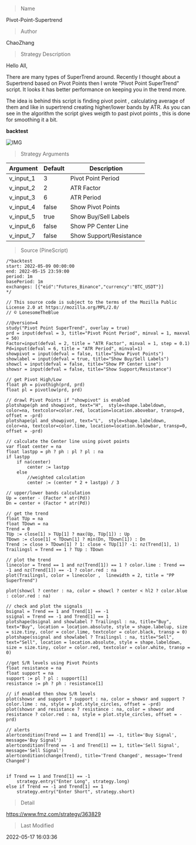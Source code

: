 
> Name

Pivot-Point-Supertrend

> Author

ChaoZhang

> Strategy Description

Hello All,

There are many types of SuperTrend around. Recently I thought about a Supertrend based on Pivot Points then I wrote "Pivot Point SuperTrend" script. It looks it has better performance on keeping you in the trend more.

The idea is behind this script is finding pivot point , calculating average of them and like in supertrend creating higher/lower bands by ATR. As you can see in the algorithm the script gives weigth to past pivot points , this is done for smoothing it a bit.

**backtest**

 ![IMG](https://www.fmz.com/upload/asset/fd80a8497ef73b8f55.png) 

> Strategy Arguments



|Argument|Default|Description|
|----|----|----|
|v_input_1|3|Pivot Point Period|
|v_input_2|2|ATR Factor|
|v_input_3|6|ATR Period|
|v_input_4|false|Show Pivot Points|
|v_input_5|true|Show Buy/Sell Labels|
|v_input_6|false|Show PP Center Line|
|v_input_7|false|Show Support/Resistance|


> Source (PineScript)

``` pinescript
/*backtest
start: 2022-05-09 00:00:00
end: 2022-05-15 23:59:00
period: 1m
basePeriod: 1m
exchanges: [{"eid":"Futures_Binance","currency":"BTC_USDT"}]
*/

// This source code is subject to the terms of the Mozilla Public License 2.0 at https://mozilla.org/MPL/2.0/
// © LonesomeTheBlue

//@version=4
study("Pivot Point SuperTrend", overlay = true)
prd = input(defval = 3, title="Pivot Point Period", minval = 1, maxval = 50)
Factor=input(defval = 2, title = "ATR Factor", minval = 1, step = 0.1)
Pd=input(defval = 6, title = "ATR Period", minval=1)
showpivot = input(defval = false, title="Show Pivot Points")
showlabel = input(defval = true, title="Show Buy/Sell Labels")
showcl = input(defval = false, title="Show PP Center Line")
showsr = input(defval = false, title="Show Support/Resistance")

// get Pivot High/Low
float ph = pivothigh(prd, prd)
float pl = pivotlow(prd, prd)

// drawl Pivot Points if "showpivot" is enabled
plotshape(ph and showpivot, text="H",  style=shape.labeldown, color=na, textcolor=color.red, location=location.abovebar, transp=0, offset = -prd)
plotshape(pl and showpivot, text="L",  style=shape.labeldown, color=na, textcolor=color.lime, location=location.belowbar, transp=0, offset = -prd)

// calculate the Center line using pivot points
var float center = na
float lastpp = ph ? ph : pl ? pl : na
if lastpp
    if na(center)
        center := lastpp
    else
        //weighted calculation
        center := (center * 2 + lastpp) / 3

// upper/lower bands calculation
Up = center - (Factor * atr(Pd))
Dn = center + (Factor * atr(Pd))

// get the trend
float TUp = na
float TDown = na
Trend = 0
TUp := close[1] > TUp[1] ? max(Up, TUp[1]) : Up
TDown := close[1] < TDown[1] ? min(Dn, TDown[1]) : Dn
Trend := close > TDown[1] ? 1: close < TUp[1]? -1: nz(Trend[1], 1)
Trailingsl = Trend == 1 ? TUp : TDown

// plot the trend
linecolor = Trend == 1 and nz(Trend[1]) == 1 ? color.lime : Trend == -1 and nz(Trend[1]) == -1 ? color.red : na
plot(Trailingsl, color = linecolor ,  linewidth = 2, title = "PP SuperTrend")
 
plot(showcl ? center : na, color = showcl ? center < hl2 ? color.blue : color.red : na)

// check and plot the signals
bsignal = Trend == 1 and Trend[1] == -1
ssignal = Trend == -1 and Trend[1] == 1
plotshape(bsignal and showlabel ? Trailingsl : na, title="Buy", text="Buy", location = location.absolute, style = shape.labelup, size = size.tiny, color = color.lime, textcolor = color.black, transp = 0)
plotshape(ssignal and showlabel ? Trailingsl : na, title="Sell", text="Sell", location = location.absolute, style = shape.labeldown, size = size.tiny, color = color.red, textcolor = color.white, transp = 0)

//get S/R levels using Pivot Points
float resistance = na
float support = na
support := pl ? pl : support[1]
resistance := ph ? ph : resistance[1]

// if enabled then show S/R levels
plot(showsr and support ? support : na, color = showsr and support ? color.lime : na, style = plot.style_circles, offset = -prd)
plot(showsr and resistance ? resistance : na, color = showsr and resistance ? color.red : na, style = plot.style_circles, offset = -prd)

// alerts
alertcondition(Trend == 1 and Trend[1] == -1, title='Buy Signal', message='Buy Signal')
alertcondition(Trend == -1 and Trend[1] == 1, title='Sell Signal', message='Sell Signal')
alertcondition(change(Trend), title='Trend Changed', message='Trend Changed')


if Trend == 1 and Trend[1] == -1
    strategy.entry("Enter Long", strategy.long)
else if Trend == -1 and Trend[1] == 1
    strategy.entry("Enter Short", strategy.short)
```

> Detail

https://www.fmz.com/strategy/363829

> Last Modified

2022-05-17 16:03:36
